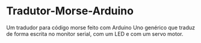 # Tradutor-Morse-Arduino
Um tradudor para código morse feito com Arduino Uno genérico que traduz de forma escrita no monitor serial, com um LED e com um servo motor.
